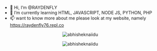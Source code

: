 - 👋 Hi, I’m @RAYDENFLY
- 🌱 I’m currently learning HTML, JAVASCRIPT, NODE JS, PYTHON, PHP
- 📫 want to know more about me please look at my website, namely https://raydenfly76.repl.co
<!---
want to know more about me please look at my website, namely https://raydenfly76.repl.co
<!-- Markdown -->
<p align="center"> <img src="https://github-readme-stats.vercel.app/api?username=RAYDENFLY&show_icons=true&theme=gotham" alt="abhisheknaiidu" />
<p align="middle"> <img src="https://github-readme-stats.vercel.app/api/top-langs/?username=RAYDENFLY&layout=compact&theme=dark"alt="abhisheknaiidu" />

